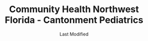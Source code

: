 ---
layout: location-page
date: Last Modified
description: "Local COVID-19 testing is available at Community Health Northwest Florida - Cantonment Pediatrics in Cantonment, Florida, USA."
permalink: "locations/florida/cantonment/community-health-northwest-florida-cantonment-pediatrics/"
tags:
  - locations
  - florida
title: Community Health Northwest Florida - Cantonment Pediatrics
uniqueName: community-health-northwest-florida-cantonment-pediatrics
state: Florida
stateAbbr: FL
hood: "Cantonment"
address: "470 S Hwy 29 unit b"
city: "Cantonment"
zip: "32533"
zipsNearby: "32530 32531 32533 32535 32536 32537 32539 32434 32540 32541 32542 32547 32548 32549 32560 32561 32562 32563 32566 32564 32565 32567 32568 32544 32569 32570 32571 32572 32583 32577 32578 32588 32501 32502 32503 32504 32505 32506 32507 32508 32509 32511 32512 32513 32514 32516 32520 32521 32522 32523 32524 32526 32534 32559 32590 32591 32592 32579 32580 36502 36503 36504 36505 36507 36509 36511 36426 36427 36429 36512 36513 36432 36521 36523 36525 36526 36527 36577 36528 36530 36401 36439 36532 36533 36441 36535 36536 36445 36540 36541 36542 36547 36543 36544 36515 36549 36550 36551 36553 36555 36556 36457 36601 36602 36603 36604 36605 36606 36607 36608 36609 36610 36611 36612 36613 36615 36616 36617 36618 36619 36625 36628 36630 36633 36640 36641 36644 36652 36660 36663 36670 36671 36675 36685 36688 36689 36691 36693 36695 36559 36560 36561 36562 36564 36454 36473 36475 36567 36574 36568 36571 36572 36575 36576 36578 36579 36580 36582 36590 36449 36480 36587 36483 36621 36622 36690" 
mapUrl: "http://maps.apple.com/?q=Community+Health+Northwest+Florida+-+Cantonment+Pediatrics&address=470+S+Hwy+29+unit+b,Cantonment,Florida,32533"
locationType: Drive-thru or walk-in
phone: "850-746-2684"
website: "https://healthcare.ascension.org/Specialty%20Care/Coronavirus"
onlineBooking: undefined
closed: undefined
closedUpdate: June 30th, 2020
notes: "Requires phone screen."
days: M, Tu, Th
hours: 9AM-1PM
ctaMessage: Learn more
ctaUrl: "https://healthcare.ascension.org/Specialty%20Care/Coronavirus"
---